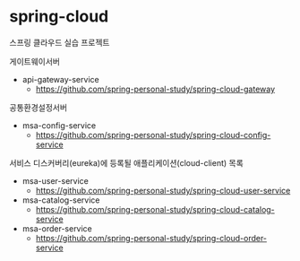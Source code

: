 # spring-cloud
스프링 클라우드 실습 프로젝트


게이트웨이서버
- api-gateway-service
  - https://github.com/spring-personal-study/spring-cloud-gateway


공통환경설정서버
- msa-config-service
  - https://github.com/spring-personal-study/spring-cloud-config-service


서비스 디스커버리(eureka)에 등록될 애플리케이션(cloud-client) 목록
- msa-user-service
  - https://github.com/spring-personal-study/spring-cloud-user-service
- msa-catalog-service
  - https://github.com/spring-personal-study/spring-cloud-catalog-service
- msa-order-service
  - https://github.com/spring-personal-study/spring-cloud-order-service
